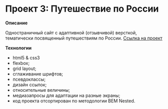 # Проект 3: Путешествие по России

**Описание**

Одностраничный сайт с адаптивной (отзывчивой) версткой, тематически посвященный путешествиям по России.
[Ссылка на проект](https://jusstes.github.io/russian-travel/)

**Технологии**
* html5 & css3
* flexbox;
* grid layout;
* сглаживание шрифтов;
* псевдоклассы;
* дизайн ссылок;
* относительные величины;
* медиазапросы для адаптации на разные экраны;
* код проекта отсортирован по методологии BEM Nested.
